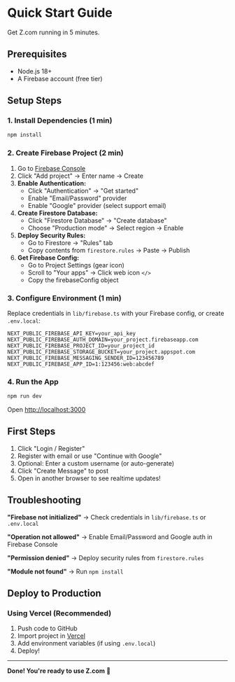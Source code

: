 # Quick Start Guide

Get Z.com running in 5 minutes.

## Prerequisites

- Node.js 18+
- A Firebase account (free tier)

## Setup Steps

### 1. Install Dependencies (1 min)

```bash
npm install
```

### 2. Create Firebase Project (2 min)

1. Go to [Firebase Console](https://console.firebase.google.com/)
2. Click "Add project" → Enter name → Create
3. **Enable Authentication:**
   - Click "Authentication" → "Get started"
   - Enable "Email/Password" provider
   - Enable "Google" provider (select support email)
4. **Create Firestore Database:**
   - Click "Firestore Database" → "Create database"
   - Choose "Production mode" → Select region → Enable
5. **Deploy Security Rules:**
   - Go to Firestore → "Rules" tab
   - Copy contents from `firestore.rules` → Paste → Publish
6. **Get Firebase Config:**
   - Go to Project Settings (gear icon)
   - Scroll to "Your apps" → Click web icon `</>`
   - Copy the firebaseConfig object

### 3. Configure Environment (1 min)

Replace credentials in `lib/firebase.ts` with your Firebase config, or create `.env.local`:

```env
NEXT_PUBLIC_FIREBASE_API_KEY=your_api_key
NEXT_PUBLIC_FIREBASE_AUTH_DOMAIN=your_project.firebaseapp.com
NEXT_PUBLIC_FIREBASE_PROJECT_ID=your_project_id
NEXT_PUBLIC_FIREBASE_STORAGE_BUCKET=your_project.appspot.com
NEXT_PUBLIC_FIREBASE_MESSAGING_SENDER_ID=123456789
NEXT_PUBLIC_FIREBASE_APP_ID=1:123456:web:abcdef
```

### 4. Run the App

```bash
npm run dev
```

Open [http://localhost:3000](http://localhost:3000)

## First Steps

1. Click "Login / Register"
2. Register with email or use "Continue with Google"
3. Optional: Enter a custom username (or auto-generate)
4. Click "Create Message" to post
5. Open in another browser to see realtime updates!

## Troubleshooting

**"Firebase not initialized"** → Check credentials in `lib/firebase.ts` or `.env.local`

**"Operation not allowed"** → Enable Email/Password and Google auth in Firebase Console

**"Permission denied"** → Deploy security rules from `firestore.rules`

**"Module not found"** → Run `npm install`

## Deploy to Production

### Using Vercel (Recommended)

1. Push code to GitHub
2. Import project in [Vercel](https://vercel.com)
3. Add environment variables (if using `.env.local`)
4. Deploy!

---

**Done! You're ready to use Z.com** 🚀
